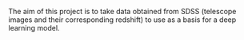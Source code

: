 The aim of this project is to take data obtained from SDSS (telescope images and their corresponding redshift) to use as a basis for a deep learning model.
